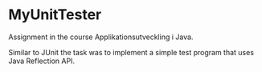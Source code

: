 # MyUnitTester

Assignment in the course Applikationsutveckling i Java.

Similar to JUnit the task was to implement a simple test program that uses Java Reflection API.

